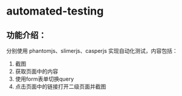 # automated-testing #


## 功能介绍： ##

分别使用 phantomjs、slimerjs、casperjs 实现自动化测试，内容包括：

1. 截图
2. 获取页面中的内容
3. 使用form表单切换query
4. 点击页面中的链接打开二级页面并截图

